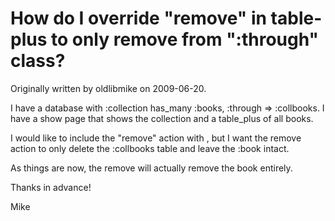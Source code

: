 # How do I override "remove" in table-plus to only remove from ":through" class?

Originally written by oldlibmike on 2009-06-20.

I have a database with :collection has_many :books, :through => :collbooks.
I have a show page that shows the collection and a table_plus of all books.

I would like to include the "remove" action with <controls/>, but I want the remove action to only delete the :collbooks table and leave the :book intact.

As things are now, the remove will actually remove the book entirely.

Thanks in advance!

Mike